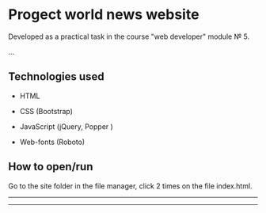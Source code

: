 # Progect world news website

Developed as a practical task in the course "web developer" module № 5.

…

## Technologies used

* HTML

* CSS (Bootstrap)

* JavaScript (jQuery, Popper )

* Web-fonts (Roboto)

## How to open/run

Go to the site folder in the file manager, click 2 times on the file index.html.

***
***